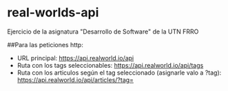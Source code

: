 # real-worlds-api
Ejercicio de la asignatura "Desarrollo de Software" de la UTN FRRO

##Para las peticiones http:
- URL principal: https://api.realworld.io/api
- Ruta con los tags seleccionables: https://api.realworld.io/api/tags
- Ruta con los articulos según el tag seleccionado (asignarle valo a ?tag): https://api.realworld.io/api/articles/?tag=
